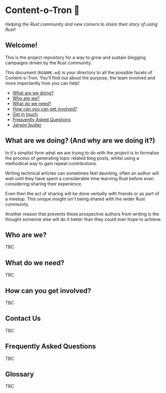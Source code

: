 # Content-o-Tron :robot:

_Helping the Rust community and new comers to share their story of using Rust!_

## Welcome!

This is the project repository for a way to grow and sustain blogging campaigns driven by the Rust community. 

This document (`README.md`) is your directory to all the possible facets of Content-o-Tron. You'll find out about the purpose, the team involved and more importantly how you can help!

- [What are we doing?](#what-are-we-doing)
- [Who are we?](#who-are-we)
- [What do we need?](#what-do-we-need)
- [How can you can get involved?](#how-can-you-get-involved)
- [Get in touch](#contact-us)
- [Frequently Asked Questions](#frequently-asked-questions)
- [Jargon buster](#glossary)

## What are we doing? (And why are we doing it?)

In it's simplist form what we are trying to do with the project is to formalise the process of generating topic related blog posts, whilst using a methodical way to gain repeat contributions.

Writing technical articles can sometimes feel daunting, often an author will wait until they have spent a considerable time learning Rust before even considering sharing their experience. 

Even then the act of sharing will be done verbally with friends or as part of a meetup. This unique insight isn't being shared with the wider Rust community.

Another reason that prevents these prospective authors from writing is the thought someone else will do it better than they could ever hope to achieve.

## Who are we?

TBC

## What do we need?

TBC

## How can you get involved?

TBC

## Contact Us

TBC

## Frequently Asked Questions

TBC

## Glossary

TBC
